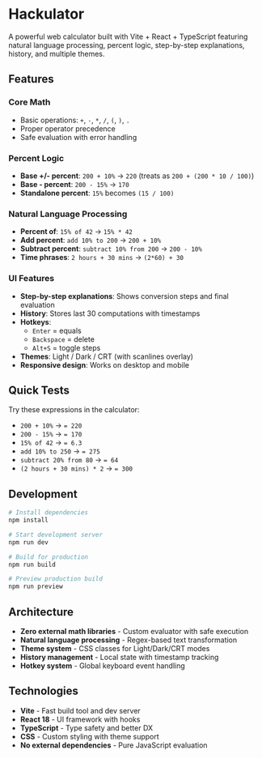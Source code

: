 # Hackulator

A powerful web calculator built with Vite + React + TypeScript featuring natural language processing, percent logic, step-by-step explanations, history, and multiple themes.

## Features

### Core Math
- Basic operations: `+`, `-`, `*`, `/`, `(`, `)`, `.`
- Proper operator precedence
- Safe evaluation with error handling

### Percent Logic
- **Base +/- percent**: `200 + 10%` → `220` (treats as `200 + (200 * 10 / 100)`)
- **Base - percent**: `200 - 15%` → `170`
- **Standalone percent**: `15%` becomes `(15 / 100)`

### Natural Language Processing
- **Percent of**: `15% of 42` → `15% * 42`
- **Add percent**: `add 10% to 200` → `200 + 10%`
- **Subtract percent**: `subtract 10% from 200` → `200 - 10%`
- **Time phrases**: `2 hours + 30 mins` → `(2*60) + 30`

### UI Features
- **Step-by-step explanations**: Shows conversion steps and final evaluation
- **History**: Stores last 30 computations with timestamps
- **Hotkeys**: 
  - `Enter` = equals
  - `Backspace` = delete
  - `Alt+S` = toggle steps
- **Themes**: Light / Dark / CRT (with scanlines overlay)
- **Responsive design**: Works on desktop and mobile

## Quick Tests

Try these expressions in the calculator:

- `200 + 10%` → `= 220`
- `200 - 15%` → `= 170`
- `15% of 42` → `= 6.3`
- `add 10% to 250` → `= 275`
- `subtract 20% from 80` → `= 64`
- `(2 hours + 30 mins) * 2` → `= 300`

## Development

```bash
# Install dependencies
npm install

# Start development server
npm run dev

# Build for production
npm run build

# Preview production build
npm run preview
```

## Architecture

- **Zero external math libraries** - Custom evaluator with safe execution
- **Natural language processing** - Regex-based text transformation
- **Theme system** - CSS classes for Light/Dark/CRT modes
- **History management** - Local state with timestamp tracking
- **Hotkey system** - Global keyboard event handling

## Technologies

- **Vite** - Fast build tool and dev server
- **React 18** - UI framework with hooks
- **TypeScript** - Type safety and better DX
- **CSS** - Custom styling with theme support
- **No external dependencies** - Pure JavaScript evaluation
